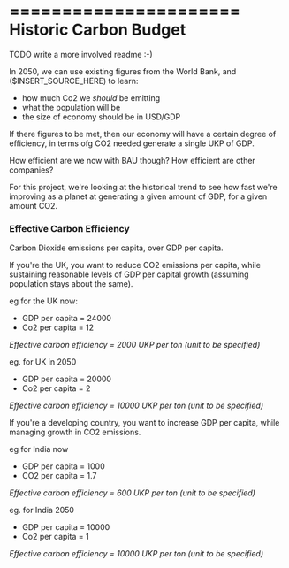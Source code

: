 ======================
Historic Carbon Budget
======================
TODO write a more involved readme :-)

In 2050, we can use existing figures from the World Bank, and ($INSERT_SOURCE_HERE) to learn:

* how much Co2 we _should_ be emitting
* what the population will be
* the size of economy should be in USD/GDP

If there figures to be met, then our economy will have a certain degree of efficiency, in terms ofg CO2 needed generate a single UKP of GDP.

How efficient are we now with BAU though? How efficient are other companies?

For this project, we're looking at the historical trend to see how fast we're improving as a planet at generating a given amount of GDP, for a given amount CO2.

### Effective Carbon Efficiency

Carbon Dioxide emissions per capita, over GDP per capita.

If you're the UK, you want to reduce CO2 emissions per capita, while sustaining reasonable levels of GDP per capital growth (assuming population stays about the same).

eg for the UK now:

* GDP per capita = 24000
* Co2 per capita = 12

_Effective carbon efficiency = 2000 UKP per ton (unit to be specified)_

eg. for UK in 2050

* GDP per capita = 20000
* Co2 per capita = 2

_Effective carbon efficiency = 10000 UKP per ton (unit to be specified)_

If you're a developing country, you want to increase GDP per capita, while managing growth in CO2 emissions.

eg for India now

* GDP per capita = 1000
* CO2 per capita = 1.7

_Effective carbon efficiency = 600 UKP per ton (unit to be specified)_

eg. for India 2050

* GDP per capita = 10000
* Co2 per capita = 1

_Effective carbon efficiency = 10000 UKP per ton (unit to be specified)_